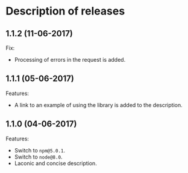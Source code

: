 # Description of releases
## 1.1.2 (11-06-2017)

Fix:
 - Processing of errors in the request is added.

## 1.1.1 (05-06-2017)

Features:
 - A link to an example of using the library is added to the description.

## 1.1.0 (04-06-2017)

Features:
 - Switch to `npm@5.0.1`.
 - Switch to `node@8.0`.
 - Laconic and concise description.
